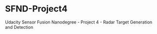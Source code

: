 # SFND-Project4
Udacity Sensor Fusion Nanodegree - Project 4 - Radar Target Generation and Detection
